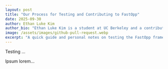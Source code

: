 ```yaml
---
layout: post
title: "Our Process for Testing and Contributing to FastOpp"
date: 2025-09-30
author: Ethan Luke Kim
author_bio: "Ethan Luke Kim is a student at UC Berkeley and a contributor to the FastOpp project."
image: /assets/images/github-pull-request.webp
excerpt: "A quick guide and personal notes on testing the FastOpp framework, including the essential git commands for contributing."
---
```


Testing ...

Ipsum lorem…
